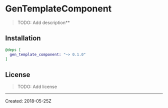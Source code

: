 # GenTemplateComponent

> TODO: Add description**


## Installation

```elixir
@deps [
  gen_template_component: "~> 0.1.0"
]
```

## License

> TODO: Add license

----
Created:  2018-05-25Z
